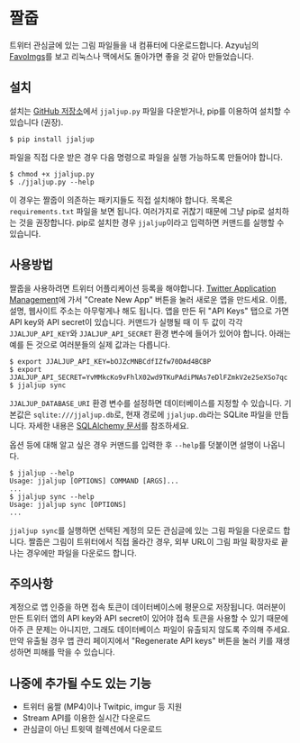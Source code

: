짤줍
====

트위터 관심글에 있는 그림 파일들을 내 컴퓨터에 다운로드합니다.
Azyu님의 [FavoImgs](https://github.com/azyu/FavoImgs/)를 보고 리눅스나 맥에서도 돌아가면
좋을 것 같아 만들었습니다.


설치
----

설치는 [GitHub 저장소](https://github.com/clee704/jjaljup/)에서 `jjaljup.py` 파일을
다운받거나, pip를 이용하여 설치할 수 있습니다 (권장).

    $ pip install jjaljup

파일을 직접 다운 받은 경우 다음 명령으로 파일을 실행 가능하도록 만들어야 합니다.

    $ chmod +x jjaljup.py
    $ ./jjaljup.py --help

이 경우는 짤줍이 의존하는 패키지들도 직접 설치해야 합니다. 목록은 `requirements.txt` 파일을 보면
됩니다. 여러가지로 귀찮기 때문에 그냥 pip로 설치하는 것을 권장합니다. pip로 설치한 경우
`jjaljup`이라고 입력하면 커맨드를 실행할 수 있습니다.


사용방법
--------

짤줍을 사용하려면 트위터 어플리케이션 등록을 해야합니다.
[Twitter Application Management](https://apps.twitter.com/)에 가서
"Create New App" 버튼을 눌러 새로운 앱을 만드세요. 이름, 설명, 웹사이트 주소는 아무렇게나 해도
됩니다. 앱을 만든 뒤 "API Keys" 탭으로 가면 API key와 API secret이 있습니다. 커맨드가 실행될
때 이 두 값이 각각 `JJALJUP_API_KEY`와 `JJALJUP_API_SECRET` 환경 변수에 들어가
있어야 합니다. 아래는 예를 든 것으로 여러분들의 실제 값과는 다릅니다.

    $ export JJALJUP_API_KEY=bOJZcMNBCdfIZfw70DAd4BCBP
    $ export JJALJUP_API_SECRET=YvMMkcKo9vFhlX02wd9TKuPAdiPNAs7eDlFZmkV2e2SeXSo7qc
    $ jjaljup sync

`JJALJUP_DATABASE_URI` 환경 변수를 설정하면 데이터베이스를 지정할 수 있습니다. 기본값은
`sqlite:///jjaljup.db`로, 현재 경로에 `jjaljup.db`라는 SQLite 파일을 만듭니다.
자세한 내용은 [SQLAlchemy 문서](http://docs.sqlalchemy.org/en/rel_0_9/core/engines.html#database-urls)를
참조하세요.

옵션 등에 대해 알고 싶은 경우 커맨드를 입력한 후 `--help`를 덧붙이면 설명이 나옵니다.

    $ jjaljup --help
    Usage: jjaljup [OPTIONS] COMMAND [ARGS]...
    ...    
    $ jjaljup sync --help
    Usage: jjaljup sync [OPTIONS]
    ...

`jjaljup sync`를 실행하면 선택된 계정의 모든 관심글에 있는 그림 파일을 다운로드 합니다.
짤줍은 그림이 트위터에서 직접 올라간 경우, 외부 URL이 그림 파일 확장자로 끝나는 경우에만 파일을
다운로드 합니다.


주의사항
--------

계정으로 앱 인증을 하면 접속 토큰이 데이터베이스에 평문으로 저장됩니다. 여러분이 만든 트위터 앱의 API
key와 API secret이 있어야 접속 토큰을 사용할 수 있기 때문에 아주 큰 문제는 아니지만, 그래도
데이터베이스 파일이 유출되지 않도록 주의해 주세요. 만약 유출될 경우 앱 관리 페이지에서 "Regenerate
API keys" 버튼을 눌러 키를 재생성하면 피해를 막을 수 있습니다.


나중에 추가될 수도 있는 기능
----------------------------

* 트위터 움짤 (MP4)이나 Twitpic, imgur 등 지원
* Stream API를 이용한 실시간 다운로드
* 관심글이 아닌 트윗덱 컬렉션에서 다운로드
